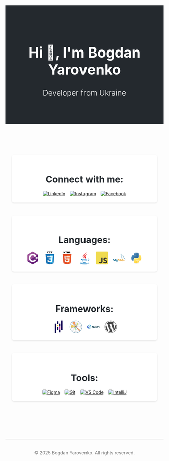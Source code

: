 <header
  style="
    text-align: center;
    padding: 60px 20px;
    background: #24292e;
    color: #ffffff;
  "
>
  <h1 style="font-size: 2.8rem; margin-bottom: 10px">
    Hi 👋, I'm Bogdan Yarovenko
  </h1>
  <h3 style="font-weight: 300; font-size: 1.5rem">Developer from Ukraine</h3>
</header>

<main style="max-width: 900px; margin: 0 auto; padding: 40px 20px">
  <!-- Social Links -->
  <section
    style="
      margin-bottom: 40px;
      text-align: center;
      background: #ffffff;
      padding: 20px;
      border-radius: 8px;
      box-shadow: 0 2px 4px rgba(0, 0, 0, 0.1);
    "
  >
    <h3 style="font-size: 1.8rem; margin-bottom: 20px; color: #24292e">
      Connect with me:
    </h3>
    <div
      style="display: flex; flex-wrap: wrap; justify-content: center; gap: 15px"
    >
      <a href="#" target="_blank">
        <img
          style="transition: transform 0.3s ease; border-radius: 4px"
          src="https://img.shields.io/badge/-LinkedIn-0077B5?style=for-the-badge&logo=Linkedin&logoColor=white"
          alt="LinkedIn"
        />
      </a>
      <a href="#" target="_blank">
        <img
          style="transition: transform 0.3s ease; border-radius: 4px"
          src="https://img.shields.io/badge/-Instagram-E4405F?style=for-the-badge&logo=Instagram&logoColor=white"
          alt="Instagram"
        />
      </a>
      <a href="#" target="_blank">
        <img
          style="transition: transform 0.3s ease; border-radius: 4px"
          src="https://img.shields.io/badge/-Facebook-1877F2?style=for-the-badge&logo=Facebook&logoColor=white"
          alt="Facebook"
        />
      </a>
    </div>
  </section>

  <!-- Languages -->
  <section
    style="
      margin-bottom: 40px;
      text-align: center;
      background: #ffffff;
      padding: 20px;
      border-radius: 8px;
      box-shadow: 0 2px 4px rgba(0, 0, 0, 0.1);
    "
  >
    <h3 style="font-size: 1.8rem; margin-bottom: 20px; color: #24292e">
      Languages:
    </h3>
    <div
      style="display: flex; flex-wrap: wrap; justify-content: center; gap: 15px"
    >
      <a href="https://www.w3schools.com/cs/" target="_blank" rel="noreferrer">
        <img
          style="transition: transform 0.3s ease; border-radius: 4px"
          src="https://raw.githubusercontent.com/devicons/devicon/master/icons/csharp/csharp-original.svg"
          alt="C#"
          width="40"
          height="40"
        />
      </a>
      <a href="https://www.w3schools.com/css/" target="_blank" rel="noreferrer">
        <img
          style="transition: transform 0.3s ease; border-radius: 4px"
          src="https://raw.githubusercontent.com/devicons/devicon/master/icons/css3/css3-original-wordmark.svg"
          alt="CSS3"
          width="40"
          height="40"
        />
      </a>
      <a href="https://www.w3.org/html/" target="_blank" rel="noreferrer">
        <img
          style="transition: transform 0.3s ease; border-radius: 4px"
          src="https://raw.githubusercontent.com/devicons/devicon/master/icons/html5/html5-original-wordmark.svg"
          alt="HTML5"
          width="40"
          height="40"
        />
      </a>
      <a href="https://www.java.com" target="_blank" rel="noreferrer">
        <img
          style="transition: transform 0.3s ease; border-radius: 4px"
          src="https://raw.githubusercontent.com/devicons/devicon/master/icons/java/java-original.svg"
          alt="Java"
          width="40"
          height="40"
        />
      </a>
      <a
        href="https://developer.mozilla.org/en-US/docs/Web/JavaScript"
        target="_blank"
        rel="noreferrer"
      >
        <img
          style="transition: transform 0.3s ease; border-radius: 4px"
          src="https://raw.githubusercontent.com/devicons/devicon/master/icons/javascript/javascript-original.svg"
          alt="JavaScript"
          width="40"
          height="40"
        />
      </a>
      <a href="https://www.mysql.com/" target="_blank" rel="noreferrer">
        <img
          style="transition: transform 0.3s ease; border-radius: 4px"
          src="https://raw.githubusercontent.com/devicons/devicon/master/icons/mysql/mysql-original-wordmark.svg"
          alt="MySQL"
          width="40"
          height="40"
        />
      </a>
      <a href="https://www.python.org" target="_blank" rel="noreferrer">
        <img
          style="transition: transform 0.3s ease; border-radius: 4px"
          src="https://raw.githubusercontent.com/devicons/devicon/master/icons/python/python-original.svg"
          alt="Python"
          width="40"
          height="40"
        />
      </a>
    </div>
  </section>

  <!-- Frameworks -->
  <section
    style="
      margin-bottom: 40px;
      text-align: center;
      background: #ffffff;
      padding: 20px;
      border-radius: 8px;
      box-shadow: 0 2px 4px rgba(0, 0, 0, 0.1);
    "
  >
    <h3 style="font-size: 1.8rem; margin-bottom: 20px; color: #24292e">
      Frameworks:
    </h3>
    <div
      style="display: flex; flex-wrap: wrap; justify-content: center; gap: 15px"
    >
      <a href="https://pandas.pydata.org/" target="_blank" rel="noreferrer">
        <img
          style="transition: transform 0.3s ease; border-radius: 4px"
          src="https://raw.githubusercontent.com/devicons/devicon/master/icons/pandas/pandas-original.svg"
          alt="Pandas"
          width="40"
          height="40"
        />
      </a>
      <a href="https://matplotlib.org/" target="_blank" rel="noreferrer">
        <img
          style="transition: transform 0.3s ease; border-radius: 4px"
          src="https://raw.githubusercontent.com/devicons/devicon/master/icons/matplotlib/matplotlib-original.svg"
          alt="Matplotlib"
          width="40"
          height="40"
        />
      </a>
      <a href="https://numpy.org/" target="_blank" rel="noreferrer">
        <img
          style="transition: transform 0.3s ease; border-radius: 4px"
          src="https://raw.githubusercontent.com/devicons/devicon/master/icons/numpy/numpy-original-wordmark.svg"
          alt="NumPy"
          width="40"
          height="40"
        />
      </a>
      <a href="https://wordpress.org/" target="_blank" rel="noreferrer">
        <img
          style="transition: transform 0.3s ease; border-radius: 4px"
          src="https://raw.githubusercontent.com/devicons/devicon/master/icons/wordpress/wordpress-plain.svg"
          alt="WordPress"
          width="40"
          height="40"
        />
      </a>
    </div>
  </section>

  <!-- Tools -->
  <section
    style="
      margin-bottom: 40px;
      text-align: center;
      background: #ffffff;
      padding: 20px;
      border-radius: 8px;
      box-shadow: 0 2px 4px rgba(0, 0, 0, 0.1);
    "
  >
    <h3 style="font-size: 1.8rem; margin-bottom: 20px; color: #24292e">
      Tools:
    </h3>
    <div
      style="display: flex; flex-wrap: wrap; justify-content: center; gap: 15px"
    >
      <a href="https://www.figma.com/" target="_blank" rel="noreferrer">
        <img
          style="transition: transform 0.3s ease; border-radius: 4px"
          src="https://www.vectorlogo.zone/logos/figma/figma-icon.svg"
          alt="Figma"
          width="40"
          height="40"
        />
      </a>
      <a href="https://git-scm.com/" target="_blank" rel="noreferrer">
        <img
          style="transition: transform 0.3s ease; border-radius: 4px"
          src="https://www.vectorlogo.zone/logos/git-scm/git-scm-icon.svg"
          alt="Git"
          width="40"
          height="40"
        />
      </a>
      <a href="https://code.visualstudio.com/" target="_blank" rel="noreferrer">
        <img
          style="transition: transform 0.3s ease; border-radius: 4px"
          src="https://www.vectorlogo.zone/logos/visualstudio_code/visualstudio_code-icon.svg"
          alt="VS Code"
          width="40"
          height="40"
        />
      </a>
      <a
        href="https://www.jetbrains.com/idea/"
        target="_blank"
        rel="noreferrer"
      >
        <img
          style="transition: transform 0.3s ease; border-radius: 4px"
          src="https://www.vectorlogo.zone/logos/jetbrains/jetbrains-icon.svg"
          alt="IntelliJ"
          width="40"
          height="40"
        />
      </a>
    </div>
  </section>
</main>

<footer
  style="
    text-align: center;
    font-size: 0.9rem;
    color: #777;
    margin-top: 40px;
    padding: 20px 0;
    border-top: 1px solid #ddd;
  "
>
  <p>&copy; 2025 Bogdan Yarovenko. All rights reserved.</p>
</footer>
